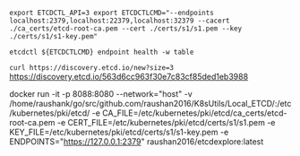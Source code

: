 
`export ETCDCTL_API=3
 export ETCDCTLCMD="--endpoints localhost:2379,localhost:22379,localhost:32379 --cacert ./ca_certs/etcd-root-ca.pem --cert ./certs/s1/s1.pem --key ./certs/s1/s1-key.pem"`

`etcdctl ${ETCDCTLCMD} endpoint health -w table`


`curl https://discovery.etcd.io/new?size=3`
https://discovery.etcd.io/563d6cc963f30e7c83cf85ded1eb3988



docker run -it -p 8088:8080 --network="host" -v /home/raushank/go/src/github.com/raushan2016/K8sUtils/Local_ETCD/:/etc/kubernetes/pki/etcd/ -e CA_FILE=/etc/kubernetes/pki/etcd/ca_certs/etcd-root-ca.pem -e CERT_FILE=/etc/kubernetes/pki/etcd/certs/s1/s1.pem -e KEY_FILE=/etc/kubernetes/pki/etcd/certs/s1/s1-key.pem -e ENDPOINTS="https://127.0.0.1:2379" raushan2016/etcdexplore:latest


